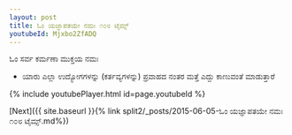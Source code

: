 ```yaml
---
layout: post
title: ಓಂ ಯಜ್ಞಾಪತಯೇ ನಮಃ ೧೦೮ ಟೈಮ್ಸ್
youtubeId: Mjxbo2ZfADQ
---
```

 
 
 ಓಂ ಸರ್ವ ಕರ್ಮಣಾ ಮುಕ್ತಯ ನಮಃ  
 
 -  ಯಾರು ಎಲ್ಲಾ ಉದ್ಯೋಗಗಳನ್ನು (ಕರ್ತವ್ಯಗಳನ್ನು) ಪ್ರವಾಹದ ನಂತರ ಮತ್ತೆ ಎದ್ದು ಕಾಣುವಂತೆ ಮಾಡುತ್ತಾರೆ 
 
  
 
  
 
 
 
 
 
 


{% include youtubePlayer.html id=page.youtubeId %}
 
[Next]({{ site.baseurl }}{% link  split2/_posts/2015-06-05-ಓಂ ಯಜ್ಞಾಪತಯೇ ನಮಃ ೧೦೮ ಟೈಮ್ಸ್.md%})
 
